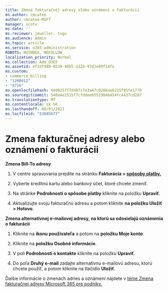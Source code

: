 ```yaml
---
title: Zmena fakturačnej adresy alebo oznámení o fakturácii
ms.author: cmcatee
author: cmcatee-MSFT
manager: scotv
ms.date: ''
ms.reviewer: jmueller, tugu
ms.audience: Admin
ms.topic: article
ms.service: o365-administration
ROBOTS: NOINDEX, NOFOLLOW
localization_priority: Normal
ms.collection: Adm_O365
ms.assetid: ef2df989-8539-48b5-a324-97d2e09f14fe
ms.custom:
- commerce_billing
- "1200012"
- "4716"
ms.openlocfilehash: 4dd0257f7dd87cfe3a47c0206aa6225f95fe1770
ms.sourcegitcommit: 540a4e2515f7cfddee65519046454fc4437cd287
ms.translationtype: MT
ms.contentlocale: sk-SK
ms.lasthandoff: 08/01/2021
ms.locfileid: "53685677"
---
```

# <a name="change-billing-address-or-billing-email-notifications"></a>Zmena fakturačnej adresy alebo oznámení o fakturácii

**Zmena Bill-To adresy**

1. V centre spravovania prejdite na stránku **Fakturácia > [spôsoby platby.](https://go.microsoft.com/fwlink/p/?linkid=2018806)**

2. Vyberte kreditnú kartu alebo bankový účet, ktoré chcete zmeniť.

3. Na stránke **Podrobnosti o spôsobe platby** kliknite na položku **Upraviť**.

4. Aktualizujte svoju fakturačnú adresu a potom kliknite **na položku Uložiť > Hotovo**.

**Zmena alternatívnej e-mailovej adresy, na ktorú sa odosielajú oznámenia o fakturácii** 

1. Kliknite na **ikonu používateľa** a potom na **položku Moje konto**.

2. Kliknite na **položku Osobné informácie**.

3. V poli **Podrobnosti o kontakte** kliknite na položku **Upraviť**.

4. Do poľa **Druhý e-mail** zadajte alternatívnu e-mailovú adresu, ktorú chcete použiť, a potom kliknite na tlačidlo **Uložiť**.

Ďalšie informácie o zmenách adries a oznámení nájdete v [téme Zmena fakturačnej adresy Microsoft 365 pre podniky.](/microsoft-365/commerce/billing-and-payments/change-your-billing-addresses)

